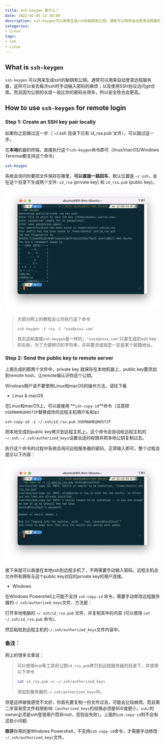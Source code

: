 ```yaml
---
title: ssh-keygen 是什么？
date: 2022-02-05 12:38:00
description: ssh-keygen可以用来生成ssh的秘钥和公钥。通常可以用来自动登录远程服务器，这样可以省去每次ssh时手动输入密码的麻烦；以及使用SSH协议访问git仓库。
categories: 
- Linux
tags:
- ssh
- Linux
---
```


## What is `ssh-keygen`

`ssh-keygen` 可以用来生成ssh的秘钥和公钥。通常可以用来自动登录远程服务器，这样可以省去每次ssh时手动输入密码的麻烦；以及使用SSH协议访问git仓库。而且因为公钥的长度一般比你的密码长得多，所以安全性也会更高。

## How to use `ssh-keygen` for remote login

### Step 1: Create an SSH key pair locally

<div class="note note-info">
<p>如果你之前做过这一步（`~/.ssh`目录下已有`id_rsa.pub`文件），可以跳过这一步。</p>
</div>

在**本地**机器的终端，直接执行这个`ssh-keygen`命令即可（linux/macOS/Windows Terminal都支持这个命令）

```sh
ssh-keygen
```

系统会询问你要把文件保存在哪里，**可以直接一路回车**，默认位置是 `~/.ssh`，会在这个目录下生成两个文件: `id_rsa` (private key) 和 `id_rsa.pub` (public key)。

![](14_ssh_keygen/ssh-keygen运行效果.png)


> 大部分网上的教程会让你执行这个命令
>
> ```shell
> ssh-keygen -t rsa -C "xxx@xxxx.com"
> ```
>
> 其实这和直接`ssh-keygen`是一样的，`"xxxx@xxxx.com"`只是生成的ssh key的名称，为了方便辨识的字符串，并非要求或规定一定是某个邮箱地址。
>



### Step 2: Send the public key to remote server

上面生成的那两个文件中，private key 就保存在本地机器上，public key要添加到remote host，让remote端认识你这个公钥。

<div class="note note-warning">
<p>Windows用户请不要使用Linux和macOS的操作方法，请往下看</p>
</div>

- Linux & macOS

在Linux和macOS上，可以直接用 **`ssh-copy-id`**命令（注意把`USERNAME@HOSTIP`替换成你的远程主机用户名和ip）

```shell
ssh-copy-id -i ~/.ssh/id_rsa.pub USERNAME@HOSTIP
```

把本地生成的public key拷贝到远程主机上。这个命令会自动给远程主机的`~/.ssh`, `~/.ssh/authorized_keys`设置合适的权限并把本地公钥复制过去。

执行这个命令的过程中系统会询问远程服务器的密码，正常输入即可，整个过程会提示以下内容：

![](14_ssh_keygen/ssh-copy-id运行效果.png)



接下来就可以直接在本地ssh到远程主机了，不再需要手动输入密码。远程主机会允许所有拥有与这个public key对应的private key的用户连接。

- Windows

在Windows Powershell上可能不支持 `ssh-copy-id` 命令，需要手动修改远程服务器的`~/.ssh/authorized_keys`文件，方法是：

打开本地电脑的 `~/.ssh/id_rsa.pub` 文件，并复制其中的内容 (可以使用 `cat ~/.ssh/id_rsa.pub` 命令)，

然后粘贴到远程主机的`~/.ssh/authorized_keys`文件内容中。



### 备注：

网上的很多文章说：

> 可以使用scp等工具将公钥`id_rsa.pub`拷贝到远程服务器的目录下，并使用以下命令
>
> ```sh
> cat id_rsa.pub >> ~/.ssh/authorized_keys
> ```
>
> 添加到服务器的`~/.ssh/authorized_keys`中。

但是这样做我感觉不太好，你首先要复制一份文件过去，可能会比较麻烦。而且第二步容易受文件权限影响（`authorized_keys`的权限必须是600或更小，`ssh/`的owner必须是ssh登录用户而非root，否则会失败）。上面的`ssk-copy-id`则不会有这些小问题.

**除非**你用的是Windows Powershell，不支持`ssh-copy-id`命令，才需要手动修改`~/.ssh/authorized_keys`文件。
